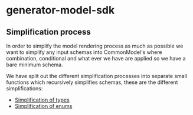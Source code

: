 # generator-model-sdk



## Simplification process

In order to simplify the model rendering process as much as possible we want to simplify any input schemas into CommonModel's where combination, conditional and what ever we have are applied so we have a bare minimum schema.

We have split out the different simplification processes into separate small functions which recursively simplifies schemas, these are the different simplifications:

- [Simplification of types](./docs/SimplifyTypes.md)
- [Simplification of enums](./docs/SimplifyEnums.md)